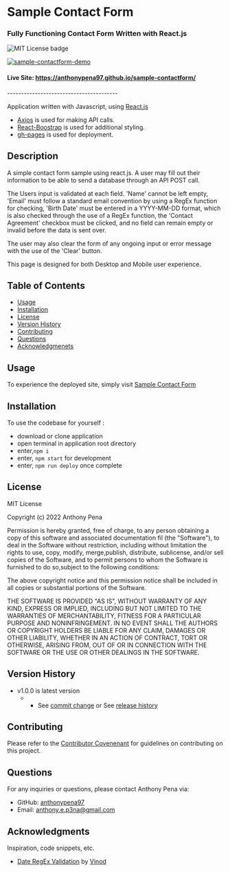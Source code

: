 # Sample Contact Form

### Fully Functioning Contact Form Written with React.js

![MIT License badge](https://img.shields.io/badge/license-MIT_License-green)

[![sample-contactform-demo](https://user-images.githubusercontent.com/79285555/150520200-d1fc6c2f-d6fe-493c-a779-19f3346b4fef.gif)](https://anthonypena97.github.io/sample-contactform/)

#### Live Site: https://anthonypena97.github.io/sample-contactform/

<p> ---------------------------------------- </p>

Application written with Javascript, using [React.js](https://reactjs.org/)

- [Axios](https://www.npmjs.com/package/axios) is used for making API calls.
- [React-Boostrap](https://github.com/markuslerner/THREE.Interactive) is used for additional styling.
- [gh-pages](https://www.npmjs.com/package/gh-pages) is used for deployment.

## Description

A simple contact form sample using react.js. A user may fill out their information to be able to send a database through an API POST call.

The Users input is validated at each field. 'Name' cannot be left empty, 'Email' must follow a standard email convention by using a RegEx function for checking, 'Birth Date' must be entered in a YYYY-MM-DD format, which is also checked through the use of a RegEx function, the 'Contact Agreement' checkbox must be clicked, and no field can remain empty or invalid before the data is sent over.

The user may also clear the form of any ongoing input or error message with the use of the 'Clear' button.

This page is designed for both Desktop and Mobile user experience.

## Table of Contents

- [Usage](#usage)
- [Installation](#installation)
- [License](#license)
- [Version History](#version)
- [Contributing](#contributing)
- [Questions](#questions)
- [Acknowledgmenets](#acknowledgments)

## Usage

To experience the deployed site, simply visit [Sample Contact Form](https://anthonypena97.github.io/sample-contactform/)

## Installation

To use the codebase for yourself :

- download or clone application
- open terminal in application root directory
- enter,`npm i`
- enter, `npm start` for development
- enter, `npm run deploy` once complete

## License

MIT License

Copyright (c) 2022 Anthony Pena

Permission is hereby granted, free of charge, to any person obtaining a copy of this software and associated documentation fil (the "Software"), to deal in the Software without restriction, including without limitation the rights to use, copy, modify, merge,publish, distribute, sublicense, and/or sell copies of the Software, and to permit persons to whom the Software is furnished to do so,subject to the following conditions:

The above copyright notice and this permission notice shall be included in all copies or substantial portions of the Software.

THE SOFTWARE IS PROVIDED "AS IS", WITHOUT WARRANTY OF ANY KIND, EXPRESS OR IMPLIED, INCLUDING BUT NOT LIMITED TO THE WARRANTIES OF MERCHANTABILITY, FITNESS FOR A PARTICULAR PURPOSE AND NONINFRINGEMENT. IN NO EVENT SHALL THE AUTHORS OR COPYRIGHT HOLDERS BE LIABLE FOR ANY CLAIM, DAMAGES OR OTHER LIABILITY, WHETHER IN AN ACTION OF CONTRACT, TORT OR OTHERWISE, ARISING FROM, OUT OF OR IN CONNECTION WITH THE SOFTWARE OR THE USE OR OTHER DEALINGS IN THE SOFTWARE.

## Version History

- v1.0.0 is latest version
  - - See [commit change](https://github.com/anthonypena97/sample-contactform/commits/main) or See [release history](https://github.com/anthonypena97/sample-contactform/releases)

## Contributing

Please refer to the [Contributor Covenenant](https://www.contributor-covenant.org/) for guidelines on contributing on this project.

## Questions

For any inquiries or questions, please contact Anthony Pena via:

- GitHub: [anthonypena97](https://github.com/anthonypena97)
- Email: <anthony.e.p3na@gmail.com>

## Acknowledgments

Inspiration, code snippets, etc.

- [Date RegEx Validation](https://stackoverflow.com/questions/22061723/regex-date-validation-for-yyyy-mm-dd) by [Vinod](https://stackoverflow.com/users/1120560/vinod)
